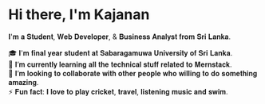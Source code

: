 # Hi there, I'm Kajanan
𝐈'𝐦 𝐚 𝐒𝐭𝐮𝐝𝐞𝐧𝐭, 𝐖𝐞𝐛 𝐃𝐞𝐯𝐞𝐥𝐨𝐩𝐞𝐫, & 𝐁𝐮𝐬𝐢𝐧𝐞𝐬𝐬 𝐀𝐧𝐚𝐥𝐲𝐬𝐭 𝐟𝐫𝐨𝐦 𝐒𝐫𝐢 𝐋𝐚𝐧𝐤𝐚.

🎓 𝐈'𝐦 𝐟𝐢𝐧𝐚𝐥 𝐲𝐞𝐚𝐫 𝐬𝐭𝐮𝐝𝐞𝐧𝐭 𝐚𝐭 𝐒𝐚𝐛𝐚𝐫𝐚𝐠𝐚𝐦𝐮𝐰𝐚 𝐔𝐧𝐢𝐯𝐞𝐫𝐬𝐢𝐭𝐲 𝐨𝐟 𝐒𝐫𝐢 𝐋𝐚𝐧𝐤𝐚.<br>
📝 𝐈’𝐦 𝐜𝐮𝐫𝐫𝐞𝐧𝐭𝐥𝐲 𝐥𝐞𝐚𝐫𝐧𝐢𝐧𝐠 𝐚𝐥𝐥 𝐭𝐡𝐞 𝐭𝐞𝐜𝐡𝐧𝐢𝐜𝐚𝐥 𝐬𝐭𝐮𝐟𝐟 𝐫𝐞𝐥𝐚𝐭𝐞𝐝 𝐭𝐨 𝐌𝐞𝐫𝐧𝐬𝐭𝐚𝐜𝐤.<br>
👯 𝐈’𝐦 𝐥𝐨𝐨𝐤𝐢𝐧𝐠 𝐭𝐨 𝐜𝐨𝐥𝐥𝐚𝐛𝐨𝐫𝐚𝐭𝐞 𝐰𝐢𝐭𝐡 𝐨𝐭𝐡𝐞𝐫 𝐩𝐞𝐨𝐩𝐥𝐞 𝐰𝐡𝐨 𝐰𝐢𝐥𝐥𝐢𝐧𝐠 𝐭𝐨 𝐝𝐨 𝐬𝐨𝐦𝐞𝐭𝐡𝐢𝐧𝐠 𝐚𝐦𝐚𝐳𝐢𝐧𝐠.<br>
⚡ 𝐅𝐮𝐧 𝐟𝐚𝐜𝐭: 𝐈 𝐥𝐨𝐯𝐞 𝐭𝐨 𝐩𝐥𝐚𝐲 𝐜𝐫𝐢𝐜𝐤𝐞𝐭, 𝐭𝐫𝐚𝐯𝐞𝐥, 𝐥𝐢𝐬𝐭𝐞𝐧𝐢𝐧𝐠 𝐦𝐮𝐬𝐢𝐜 𝐚𝐧𝐝 𝐬𝐰𝐢𝐦.
